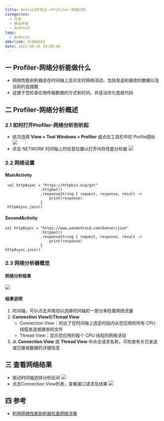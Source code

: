 ```yaml
---
title: Android开发之——Profiler-网络分析
categories:
  - 开发
  - 移动开发
  - Android
tags:
  - Android
abbrlink: 3cb86604
date: 2021-08-15 19:08:46
---
```

## 一 Profiler-网络分析能做什么

* 网络性能剖析器会在时间轴上显示实时网络活动，包括发送和接收的数据以及当前的连接数
* 这便于您检查应用传输数据的方式和时间，并适当优化底层代码

<!--more-->

## 二  Profiler-网络分析概述

### 2.1 如何打开Profiler-网络分析剖析起

* 依次选择 **View > Tool Windows > Profiler** 或点击工具栏中的 Profile图标
  ![][1]
* 点击 NETWORK 时间轴上的任意位置以打开内存性能分析器
  ![][2]

### 2.2 网络设置

#### MainActivity

```
 val httpAsync = "https://httpbin.org/get"
                .httpGet()
                .responseString { request, response, result ->
                    print(response)
                }
 httpAsync.join()
```

#### SecondActivity

```
val httpAsync = "https://www.wanandroid.com/banner/json"
                .httpGet()
                .responseString { request, response, result ->
                    print(response)
                }
httpAsync.join()
```

### 2.3 网络分析器概览

#### 网络分析结果

![][3]

#### 结果说明

1. 时间轴，可以点击并拖动以选择时间轴的一部分来检查网络流量
2. **Connection View**和**Thread View**
   - Connection View：列出了在时间轴上选定时段内从您应用的所有 CPU 线程发送或接收的文件
   - Thread View：显示您应用的每个 CPU 线程的网络活动
3. 从 **Connection View** 或 **Thread View** 中点击请求名称，可检查有关已发送或已接收数据的详细信息

## 三 查看网络结果

* 拖动时间轴选择分析区间
  ![][4]
* 点击Connection View列表，查看接口请求及结果
  ![][5]

## 四 参考

* [利用网络性能剖析器检查网络流量](https://developer.android.google.cn/studio/profile/network-profiler?hl=zh_cn)


[1]:https://cdn.jsdelivr.net/gh/pgzxc/cdn@master/blog-android/android-profiler-network-all-session.png
[2]:https://cdn.jsdelivr.net/gh/pgzxc/cdn@master/blog-android/android-profiler-network-clickin.png
[3]:https://cdn.jsdelivr.net/gh/pgzxc/cdn@master/blog-android/android-profiler-network-view.png
[4]:https://cdn.jsdelivr.net/gh/pgzxc/cdn@master/blog-android/android-profiler-network-period.gif
[5]:https://cdn.jsdelivr.net/gh/pgzxc/cdn@master/blog-android/android-profiler-network-response.png